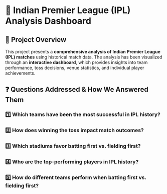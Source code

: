 # 🏏 Indian Premier League (IPL) Analysis Dashboard

## 📌 Project Overview
This project presents a **comprehensive analysis of Indian Premier League (IPL) matches** using historical match data. The analysis has been visualized through an **interactive dashboard**, which provides insights into team performance, toss decisions, venue statistics, and individual player achievements. 

## ❓ Questions Addressed & How We Answered Them
### 1️⃣ **Which teams have been the most successful in IPL history?**
   

### 2️⃣ **How does winning the toss impact match outcomes?**
   
### 3️⃣ **Which stadiums favor batting first vs. fielding first?**
   
### 4️⃣ **Who are the top-performing players in IPL history?**
  
### 5️⃣ **How do different teams perform when batting first vs. fielding first?**
  
